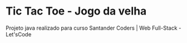 # Tic Tac Toe - Jogo da velha

Projeto java realizado para curso Santander Coders | Web Full-Stack - Let'sCode